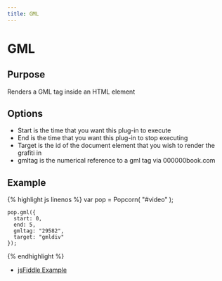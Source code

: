 ```yaml
---
title: GML
---
```

# GML #

## Purpose ##

Renders a GML tag inside an HTML element

## Options ##

* Start is the time that you want this plug-in to execute
* End is the time that you want this plug-in to stop executing
* Target is the id of the document element that you wish to render the grafiti in
* gmltag is the numerical reference to a gml tag via 000000book.com

## Example ##

{% highlight js linenos %}
    var pop = Popcorn( "#video" );

    pop.gml({
      start: 0,
      end: 5,
      gmltag: "29582",
      target: "gmldiv"
    });
{% endhighlight %}

* [jsFiddle Example](http://jsfiddle.net/popcornjs/kzwt8/)
